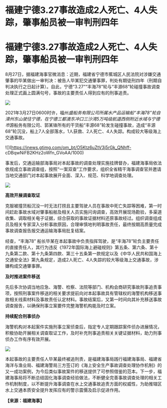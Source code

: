 # 福建宁德3.27事故造成2人死亡、4人失踪，肇事船员被一审判刑四年

# 福建宁德3.27事故造成2人死亡、4人失踪，肇事船员被一审判刑四年

8月27日，据福建海事官微消息：近期，福建省宁德市蕉城区人民法院对涉嫌交通肇事的毕某做出一审判决：被告人毕某犯交通肇事罪，判处有期徒刑四年（刑期自判决执行之日起计算）。自此，宁德“3.27”“丰海78”轮与“丰源68”轮碰撞事故调查处理正式画上圆满句号，事故的主要责任人得到应有的刑事追责。

![](https://inews.gtimg.com/om_bt/OWza0fJ5EnRVZR4lUBmc37nhsEZqcNXhw6G4cksXEDiuMAA/1000)

2021年3月27日0600时许，福州*盛船务有限公司所属水产品运输船“丰海78”轮自漳州东山驶往宁德，在宁德三都澳东冲口三沙湾5万吨级航道西侧附近水域与宁德市*源船务有限公司、郭某锋所有的干货船“丰源68”轮发生碰撞事故，造成“丰源68”轮沉没，船上7人全部落水，1人获救、2人死亡、4人失踪。构成较大等级海上交通事故。

![](https://inews.gtimg.com/om_bt/O5Ktz6uZtV3j5rGk_QNhff-
cDBqwNiFB2KHz2oWfn_GVoAA/1000)

事发后，交通运输部海事局对本起事故的调查处理实施挂牌督办，福建海事局依法依规成立事故调查组，按照“一案双查”工作要求，组织全省精干海事调查官并邀请当地交通部门对本起事故展开全面、深入、规范、科学地调查处理。

![](https://inews.gtimg.com/om_bt/OUUd4a3BgEgYoauH4MDILS8qpdevBla11NW0ds8geSFxkAA/1000)

**高效开展调查取证**

克服被撞货船沉没一时无法打捞且主要驾驶人员在事故中死亡失踪等困难，第一时间赶赴事故水域对肇事船舶及相关人员实施问询调查，高效开展现场勘验，多渠道收集、调取相关电子证据，综合获取的事故证据材料还原事故经过。组织调查组成员及相关专家深入分析事故原因，合理审慎地判明事故责任，最终按期高质量完成事故调查报告报交通运输海事局批复结案。

经查，“丰海78”
船长毕某在本起事故中负责指挥驾驶，是“丰海78”轮负主要责任的直接责任人，其行为违反《1972年国际海上避碰规则》第五条、第六条、第十九条第二款、第十九条第四款、第三十五条第一款规定以及《中华人民共和国海上交通安全法》第九条规定，造成2人死亡、4人失踪的较大等级海上交通事故，涉嫌构成交通肇事罪。

**及时推进案件移送**

先后多次协调当地应急、海警、检察、法院等部门、机构会商研究事故刑事追责事项，按照刑事案件移送的相关要求提前向对本起事故具有管辖权的海警机构移送事故相关线索材料及事故责任认定材料。事故结案后，又第一时间向其补充移送事故调查报告，以确保刑事立案要件完整海警机构能及时立案。

**持续配合刑事侦办**

海警机构对本起案件实施刑事立案侦查后，指定专人定期跟踪案件侦办进展情况，积极协助开展相关调查取证工作，及时补充刑事追责相关关键证据材料，助力刑事侦办工作有序有效开展。

![](https://inews.gtimg.com/om_bt/OKjsJHwWn6TJdRvSbaL52la6o8K2ra0CcX8fcZvk6KwzUAA/1000)

本起事故的主要责任人毕某最终被追刑责，是福建海事局践行福建海事局、福建省海洋与渔业局、福建海警局三方签订的《海上安全生产事故调查处理协作机制》的又一成功案例，为今后类似事故案件的移送提供了可参照借鉴的范本。下一步，福建海事局将不断总结固化海事调查经验做法，不断健全完善事故调查处理的相关工作机制制度，以不断提升海事调查在水上交通事故追责方面的权威性，为助推辖区水上交通本质安全提升发挥应有的警示震慑及启示促进作用。

**【来源：福建海事】**

